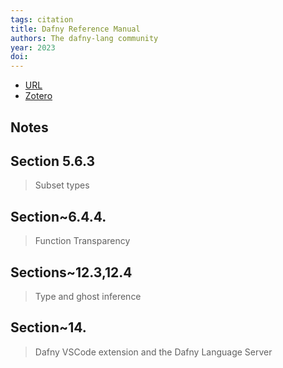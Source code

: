 ```yaml
---
tags: citation
title: Dafny Reference Manual
authors: The dafny-lang community
year: 2023
doi: 
---
```


- [URL](https://dafny-lang.github.io/dafny/latest/DafnyRef/DafnyRef.html)
- [Zotero](zotero://select/items/@thedafny-langcommunityDafnyReferenceManual2023)

## Notes

## Section 5.6.3

> Subset types

## Section~6.4.4.

> Function Transparency

## Sections~12.3,12.4

> Type and ghost inference

## Section~14.

> Dafny VSCode extension and the Dafny Language Server